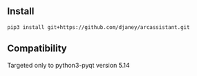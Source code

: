 ## Install

    pip3 install git+https://github.com/djaney/arcassistant.git

## Compatibility

Targeted only to python3-pyqt version 5.14